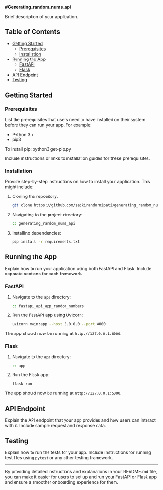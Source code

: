 

**#Generating_random_nums_api**


Brief description of your application.

## Table of Contents
- [Getting Started](#getting-started)
  - [Prerequisites](#prerequisites)
  - [Installation](#installation)
- [Running the App](#running-the-app)
  - [FastAPI](#fastapi)
  - [Flask](#flask)
- [API Endpoint](#api-endpoint)
- [Testing](#testing)

## Getting Started

### Prerequisites

List the prerequisites that users need to have installed on their system before they can run your app. For example:

- Python 3.x
- pip3

To install pip:
python3 get-pip.py


Include instructions or links to installation guides for these prerequisites.

### Installation

Provide step-by-step instructions on how to install your application. This might include:

1. Cloning the repository:
   ```bash
   git clone https://github.com/saikirandornipati/generating_random_nums_api.git
   ```

2. Navigating to the project directory:
   ```bash
   cd generating_random_nums_api
   ```

3. Installing dependencies:
   ```bash
   pip install -r requirements.txt
   ```

## Running the App

Explain how to run your application using both FastAPI and Flask. Include separate sections for each framework.

### FastAPI

1. Navigate to the `app` directory:
   ```bash
   cd fastapi_api_app_random_numbers
   ```

2. Run the FastAPI app using Uvicorn:
   ```bash
   uvicorn main:app --host 0.0.0.0 --port 8000
   ```

The app should now be running at `http://127.0.0.1:8000`.

### Flask

1. Navigate to the `app` directory:
   ```bash
   cd app
   ```

2. Run the Flask app:
   ```bash
   flask run
   ```

The app should now be running at `http://127.0.0.1:5000`.

## API Endpoint

Explain the API endpoint that your app provides and how users can interact with it. Include sample request and response data.

## Testing

Explain how to run the tests for your app. Include instructions for running test files using `pytest` or any other testing framework.


---

By providing detailed instructions and explanations in your README.md file, you can make it easier for users to set up and run your FastAPI or Flask app and ensure a smoother onboarding experience for them.
